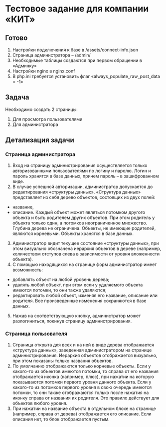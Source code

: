 # Тестовое задание для компании «КИТ»

## Готово

1. Настройки подключения к базе в /assets/connect-info.json
2. Страница администратора – /admin/
3. Необходимые таблицы создаются при первом обращении в «Админку»
4. Настройки nginx в nginx.conf
5. В php.ini требуется установить флаг «always_populate_raw_post_data = -1»

## Задача

Необходимо создать 2 страницы:

1. Для просмотра пользователями
2. Для администратора

## Детализация задачи

### Страница администратора

1. Вход на страницу администрирования осуществляется только авторизованными
   пользователями по логину и паролю. Логин и пароль хранятся в базе данных,
   причем пароль – в зашифрованном виде.
2. В случае успешной авторизации, администратор допускается до редактирования
   «структуры данных». «Структура данных» представляет из себя дерево объектов,
   состоящих из двух полей:

-   название,
-   описание.
    Каждый объект может являться потомком другого объекта и быть родителем
    других объектов. При этом родитель у объекта только один, а потомков
    неограниченное множество. Глубина дерева не ограничена. Объекты, не имеющие
    родителей, являются корневыми.
    Объекты хранятся в базе данных.

3. Администратор видит текущее состояние «структуры данных», при этом визуально
   обозначена иерархия объектов в дереве (например, количеством отступов слева в
   зависимости от уровня вложенности объекта).
4. С помощью находящихся на странице форм администратор имеет возможность:

-   добавлять объект на любой уровень дерева;
-   удалять любой объект, при этом если у удаляемого объекта имеются потомки, то
    они также удаляются;
-   редактировать любой объект, изменяя его название, описание или родителя.
    Все произведенные изменения сохраняются в базе данных.

5. Нажав на соответствующую кнопку, администратор может разлогиниться, покинув
   страницу администрирования.

### Страница пользователя

1. Страница открыта для всех и на ней в виде дерева отображается «структура
   данных», заведенная администратором на странице администрирования. Иерархия
   объектов отображается визуально, при этом показаны только названия объектов.
2. По умолчанию отображаются только корневые объекты. Если у какого-то из
   объектов имеются потомки, то справа от его названия отображается иконка
   (например, плюс), при нажатии на которую показываются потомки первого уровня
   данного объекта. Если у какого-то из потомков первого уровня в свою очередь
   имеются потомки, то они также отображаются только после нажатия на иконку
   справа от названия их родителя. Это правило действует для объектов любого
   уровня.
3. При нажатии на название объекта в отдельном блоке на странице (например,
   справа от дерева) отображается его описание. Если описания нет, то блок
   отображается пустым.
